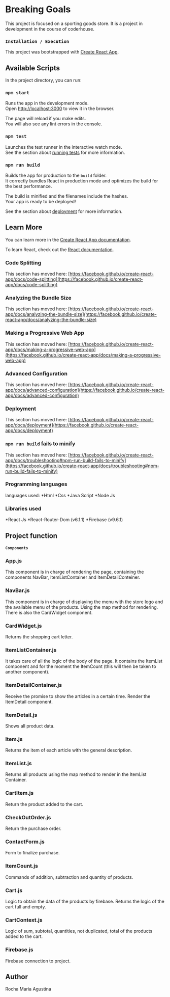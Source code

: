 # Breaking Goals

This project is focused on a sporting goods store. It is a project in development in the course of coderhouse.


### `Installation / Execution`
This project was bootstrapped with [Create React App](https://github.com/facebook/create-react-app).

## Available Scripts

In the project directory, you can run:

### `npm start`

Runs the app in the development mode.\
Open [http://localhost:3000](http://localhost:3000) to view it in the browser.

The page will reload if you make edits.\
You will also see any lint errors in the console.

### `npm test`

Launches the test runner in the interactive watch mode.\
See the section about [running tests](https://facebook.github.io/create-react-app/docs/running-tests) for more information.

### `npm run build`

Builds the app for production to the `build` folder.\
It correctly bundles React in production mode and optimizes the build for the best performance.

The build is minified and the filenames include the hashes.\
Your app is ready to be deployed!

See the section about [deployment](https://facebook.github.io/create-react-app/docs/deployment) for more information.


## Learn More

You can learn more in the [Create React App documentation](https://facebook.github.io/create-react-app/docs/getting-started).

To learn React, check out the [React documentation](https://reactjs.org/).

### Code Splitting

This section has moved here: [https://facebook.github.io/create-react-app/docs/code-splitting](https://facebook.github.io/create-react-app/docs/code-splitting)

### Analyzing the Bundle Size

This section has moved here: [https://facebook.github.io/create-react-app/docs/analyzing-the-bundle-size](https://facebook.github.io/create-react-app/docs/analyzing-the-bundle-size)

### Making a Progressive Web App

This section has moved here: [https://facebook.github.io/create-react-app/docs/making-a-progressive-web-app](https://facebook.github.io/create-react-app/docs/making-a-progressive-web-app)

### Advanced Configuration

This section has moved here: [https://facebook.github.io/create-react-app/docs/advanced-configuration](https://facebook.github.io/create-react-app/docs/advanced-configuration)

### Deployment

This section has moved here: [https://facebook.github.io/create-react-app/docs/deployment](https://facebook.github.io/create-react-app/docs/deployment)

### `npm run build` fails to minify

This section has moved here: [https://facebook.github.io/create-react-app/docs/troubleshooting#npm-run-build-fails-to-minify](https://facebook.github.io/create-react-app/docs/troubleshooting#npm-run-build-fails-to-minify)

### Programming languages

languages ​​used:
*Html
*Css
*Java Script
*Node Js

### Libraries used

*React Js
*React-Router-Dom (v6.1.1)
*Firebase (v9.6.1)

## Project function

#### `Components`

### App.js

This component is in charge of rendering the page, containing the components NavBar, ItemListContainer and ItemDetailConteiner.

### NavBar.js

This component is in charge of displaying the menu with the store logo and the available menu of the products. Using the map method for rendering.
There is also the CardWidget component.

### CardWidget.js

Returns the shopping cart letter.

### ItemListContainer.js

It takes care of all the logic of the body of the page.
It contains the ItemList component and for the moment the ItemCount (this will then be taken to another component). 

### ItemDetailContainer.js

Receive the promise to show the articles in a certain time.
Render the ItemDetail component.

### ItemDetail.js

Shows all product data.

### Item.js

Returns the item of each article with the general description.

### ItemList.js

Returns all products using the map method to render in the ItemList Container.

### CartItem.js

Return the product added to the cart.

### CheckOutOrder.js

Return the purchase order.

### ContactForm.js

Form to finalize purchase.

### ItemCount.js

Commands of addition, subtraction and quantity of products.

### Cart.js

Logic to obtain the data of the products by firebase. Returns the logic of the cart full and empty.

### CartContext.js

Logic of sum, subtotal, quantities, not duplicated, total of the products added to the cart.

### Firebase.js

Firebase connection to project.

## Author

Rocha Maria Agustina